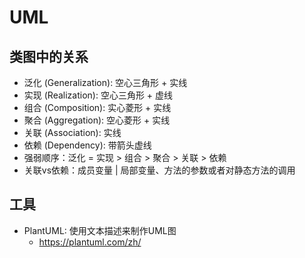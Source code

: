 # UML

## 类图中的关系

- 泛化 (Generalization): 空心三角形 + 实线
- 实现 (Realization): 空心三角形 + 虚线
- 组合 (Composition): 实心菱形 + 实线
- 聚合 (Aggregation): 空心菱形 + 实线
- 关联 (Association): 实线
- 依赖 (Dependency): 带箭头虚线
- 强弱顺序：泛化 = 实现 > 组合 > 聚合 > 关联 > 依赖
- 关联vs依赖：成员变量 | 局部变量、方法的参数或者对静态方法的调用

## 工具

- PlantUML: 使用文本描述来制作UML图
    - <https://plantuml.com/zh/>

